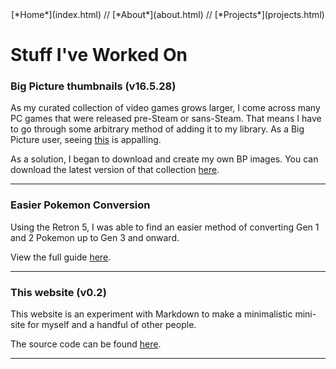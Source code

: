 <center>[*Home*](index.html) // [*About*](about.html) // [*Projects*](projects.html)</center>

# Stuff I've Worked On


### Big Picture thumbnails (v16.5.28)

As my curated collection of video games grows larger, I come across many PC games that were released pre-Steam or sans-Steam. That means I have to go through some arbitrary method of adding it to my library. As a Big Picture user, seeing [this](http://i1128.photobucket.com/albums/m495/overlordzombie/1.png) is appalling.

As a solution, I began to download and create my own BP images. You can download the latest version of that collection [here](https://drive.google.com/open?id=0B2dbtTzEquEOVlFwU2JVSkVQQVE).

<hr />

### Easier Pokemon Conversion

Using the Retron 5, I was able to find an easier method of converting Gen 1 and 2 Pokemon up to Gen 3 and onward. 

View the full guide [here](epc.html).

<hr />

### This website (v0.2)

This website is an experiment with Markdown to make a minimalistic mini-site for myself and a handful of other people.

The source code can be found [here](https://drive.google.com/open?id=0B2dbtTzEquEOVmxtQUdIdmpPc1E).

<hr />